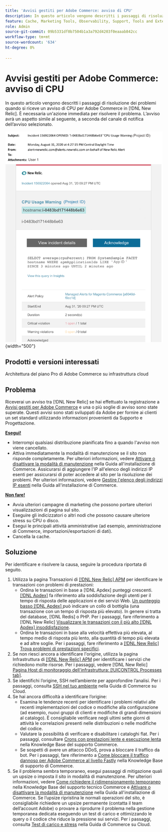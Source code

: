 ```yaml
---
title: 'Avvisi gestiti per Adobe Commerce: avviso di CPU'
description: In questo articolo vengono descritti i passaggi di risoluzione dei problemi quando si riceve un avviso di CPU per Adobe Commerce in [!DNL New Relic]. È necessaria un'azione immediata per risolvere il problema.
feature: Cache, Marketing Tools, Observability, Support, Tools and External Services
role: Admin
source-git-commit: 09b5331df0b7504b1a3a792d4203f0eaaab842cc
workflow-type: tm+mt
source-wordcount: '634'
ht-degree: 0%

---
```



# Avvisi gestiti per Adobe Commerce: avviso di CPU

In questo articolo vengono descritti i passaggi di risoluzione dei problemi quando si riceve un avviso di CPU per Adobe Commerce in [!DNL New Relic]. È necessaria un&#39;azione immediata per risolvere il problema. L’avviso avrà un aspetto simile al seguente, a seconda del canale di notifica dell’avviso selezionato.

![Avviso di CPU](../../assets/managed-alerts/cpu-warning-magento-managed.png){width="500"}

## Prodotti e versioni interessati

Architettura del piano Pro di Adobe Commerce su infrastruttura cloud

## Problema

Riceverai un avviso tra [!DNL New Relic] se hai effettuato la registrazione a [Avvisi gestiti per Adobe Commerce](managed-alerts-for-magento-commerce.md) e una o più soglie di avviso sono state superate. Questi avvisi sono stati sviluppati da Adobe per fornire ai clienti un set standard utilizzando informazioni provenienti da Supporto e Progettazione.

<u> **Esegui!** </u>

* Interrompi qualsiasi distribuzione pianificata fino a quando l&#39;avviso non viene cancellato.
* Attiva immediatamente la modalità di manutenzione se il sito non risponde completamente. Per ulteriori informazioni, vedere [Attivare o disattivare la modalità di manutenzione](https://experienceleague.adobe.com/en/docs/commerce-operations/installation-guide/tutorials/maintenance-mode) nella Guida all&#39;installazione di Commerce. Assicurarsi di aggiungere l&#39;IP all&#39;elenco degli indirizzi IP esenti per assicurarsi di poter accedere al sito per la risoluzione dei problemi. Per ulteriori informazioni, vedere [Gestire l&#39;elenco degli indirizzi IP esenti](https://experienceleague.adobe.com/en/docs/commerce-operations/installation-guide/tutorials/maintenance-mode#maintain-the-list-of-exempt-ip-addresses) nella Guida all&#39;installazione di Commerce.

<u>**Non fare!**</u>

* Avvia ulteriori campagne di marketing che possono portare ulteriori visualizzazioni di pagina sul sito.
* Eseguire gli indicizzatori o altri nodi che possono causare ulteriore stress su CPU o disco.
* Esegui le principali attività amministrative (ad esempio, amministrazione di Commerce, importazioni/esportazioni di dati).
* Cancella la cache.

## Soluzione

Per identificare e risolvere la causa, seguire la procedura riportata di seguito.

1. Utilizza la pagina Transazioni di [[!DNL New Relic] APM](https://docs.newrelic.com/docs/apm/applications-menu/monitoring/transactions-page-find-specific-performance-problems) per identificare le transazioni con problemi di prestazioni:
   * Ordina le transazioni in base a [!DNL Apdex] punteggi crescenti. [[!DNL Apdex]](https://docs.newrelic.com/docs/apm/new-relic-apm/apdex/apdex-measure-user-satisfaction) fa riferimento alla soddisfazione degli utenti per il tempo di risposta delle applicazioni e dei servizi Web. [Un punteggio basso [!DNL Apdex] ](https://experienceleague.adobe.com/en/docs/commerce-knowledge-base/kb/troubleshooting/miscellaneous/troubleshoot-performance-using-new-relic-on-magento-commerce) può indicare un collo di bottiglia (una transazione con un tempo di risposta più elevato). In genere si tratta del database, [!DNL Redis] o PHP. Per i passaggi, fare riferimento a [!DNL New Relic] [Visualizzare le transazioni con il più alto [!DNL Apdex] insoddisfazione](https://docs.newrelic.com/docs/apm/new-relic-apm/apdex/apdex-measure-user-satisfaction/#apdex-dissat).
   * Ordina le transazioni in base alla velocità effettiva più elevata, al tempo medio di risposta più lento, alla quantità di tempo più elevata e ad altre soglie. Per i passaggi, fare riferimento a [[!DNL New Relic] Trova problemi di prestazioni specifici](https://docs.newrelic.com/docs/apm/applications-menu/monitoring/transactions-page-find-specific-performance-problems).
1. Se non riesci ancora a identificare l&#39;origine, utilizza la pagina Infrastruttura di [[!DNL New Relic] APM](https://docs.newrelic.com/docs/infrastructure/infrastructure-data/infrastructure-ui-pages/infra-hosts-ui-page/) per identificare i servizi che richiedono molte risorse. Per i passaggi, vedere [!DNL New Relic] [Pagina Host di monitoraggio dell&#39;infrastruttura: [!UICONTROL Processes tab]](https://docs.newrelic.com/docs/infrastructure/infrastructure-ui-pages/infra-hosts-ui-page/#processes).
1. Se identifichi l’origine, SSH nell’ambiente per approfondire l’analisi. Per i passaggi, consulta [SSH nel tuo ambiente](https://experienceleague.adobe.com/en/docs/commerce-cloud-service/user-guide/develop/secure-connections#ssh) nella Guida di Commerce su Cloud.
1. Se hai ancora difficoltà a identificare l’origine:
   * Esamina le tendenze recenti per identificare i problemi relativi alle recenti implementazioni del codice o modifiche alla configurazione (ad esempio, nuovi gruppi di clienti e modifiche di grandi dimensioni al catalogo). È consigliabile verificare negli ultimi sette giorni di attività le correlazioni presenti nelle distribuzioni o nelle modifiche del codice.
   * Valutare la possibilità di verificare e disabilitare i cataloghi flat. Per i passaggi, consultare [Crons con prestazioni lente e esecuzione lenta](https://experienceleague.adobe.com/en/docs/commerce-knowledge-base/kb/troubleshooting/miscellaneous/slow-performance-slow-and-long-running-crons) nella Knowledge Base del supporto Commerce.
   * Se sospetti di avere un attacco DDoS, prova a bloccare il traffico da bot. Per i passaggi, fare riferimento a [Come bloccare il traffico dannoso per Adobe Commerce al livello Fastly](https://experienceleague.adobe.com/en/docs/commerce-knowledge-base/kb/how-to/block-malicious-traffic-for-magento-commerce-on-fastly-level) nella Knowledge Base di supporto di Commerce.
1. Se il problema sembra temporaneo, esegui passaggi di mitigazione quali un upsize o imposta il sito in modalità di manutenzione. Per ulteriori informazioni, vedere [Come richiedere il ridimensionamento temporaneo](https://experienceleague.adobe.com/en/docs/commerce-knowledge-base/kb/how-to/how-to-request-temporary-magento-upsize) nella Knowledge Base del supporto tecnico Commerce e [Attivare o disattivare la modalità di manutenzione](https://experienceleague.adobe.com/en/docs/commerce-operations/installation-guide/tutorials/maintenance-mode) nella Guida all&#39;installazione di Commerce. Se l’upsize ripristina le normali operazioni del sito, è consigliabile richiedere un upsize permanente (contatta il team dell’account Adobe) o provare a riprodurre il problema nella gestione temporanea dedicata eseguendo un test di carico e ottimizzando le query o il codice che riduce la pressione sui servizi. Per i passaggi, consulta [Test di carico e stress](https://experienceleague.adobe.com/en/docs/commerce-cloud-service/user-guide/develop/test/staging-and-production#load-and-stress-testing) nella Guida di Commerce su Cloud.
